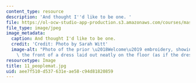 ```yaml
---
content_type: resource
description: 'And thought I''d like to be one. '
file: https://ol-ocw-studio-app-production.s3.amazonaws.com/courses/mas-962-special-topics-new-textiles-spring-2010/aee7f510d537631eae58c94d81820859_11_peoplemat.jpg
file_type: image/jpeg
image_metadata:
  caption: And thought I'd like to be one.
  credit: 'Credit: Photo by Sarah Witt'
  image-alt: "Photo of the prior \u2018Welcome\u2019 embroidery, showing it was on\
    \ the front of a dress laid out neatly on the floor (as if the dress is a doormat)."
resourcetype: Image
title: 11_peoplemat.jpg
uid: aee7f510-d537-631e-ae58-c94d81820859
---
```

